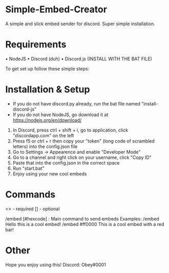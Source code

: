 # Simple-Embed-Creator
A simple and slick embed sender for discord. Super simple installation.

# Requirements
  • NodeJS
  • Discord (duh)
  • Discord.js (INSTALL WITH THE BAT FILE)

To get set up follow these simple steps:

# Installation & Setup
* If you do not have discord.py already, run the bat file named "install-discord-js"
* If you do not have NodeJS, go download it at https://nodejs.org/en/download/

1. In Discord, press ctrl + shift + i, go to application, click "discordapp.com" on the left
2. Press f5 or ctrl + r then copy your "token" (long code of scrambled letters) into the config.json file
3. Go to Settings -> Appearence and enable "Developer Mode"
4. Go to a channel and right click on your username, click "Copy ID"
5. Paste that into the config.json in the correct space
6. Run "start.bat"
7. Enjoy using your new cool embeds

# Commands
<> - required
[] - optional

/embed [#hexcode] <message>:
  Main command to send embeds
  Examples:
    /embed Hello this is a cool embed!
    /embed #ff0000 This is a cool embed with a red bar!

# Other
Hope you enjoy using this! Discord: Obey#0001
  
